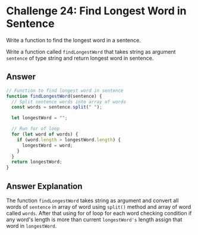 # Challenge 24: Find Longest Word in Sentence

Write a function to find the longest word in a sentence.

Write a function called `findLongestWord` that takes string as argument `sentence` of type string and return longest word in sentence.

## Answer

```javascript
// Function to find longest word in sentence
function findLongestWord(sentence) {
  // Split sentence words into array of words
  const words = sentence.split(" ");

  let longestWord = "";

  // Run for of loop
  for (let word of words) {
    if (word.length > longestWord.length) {
      longestWord = word;
    }
  }
  return longestWord;
}
```

## Answer Explanation

The function `findLongestWord` takes string as argument and convert all words of `sentence` in array of word using `split()` method and array of word called `words`. After that using for of loop for each word checking condition if any word's length is more than current `longestWord's` length assign that word in `longestWord`.
